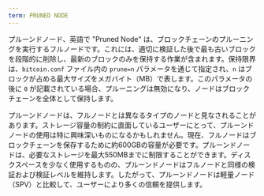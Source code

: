 ```yaml
---
term: PRUNED NODE
---
```


プルーンドノード、英語で "Pruned Node" は、ブロックチェーンのプルーニングを実行するフルノードです。これには、適切に検証した後で最も古いブロックを段階的に削除し、最新のブロックのみを保持する作業が含まれます。保持限界は、`bitcoin.conf` ファイル内の `prune=n` パラメータを通じて指定され、`n` はブロックが占める最大サイズをメガバイト（MB）で表します。このパラメータの後に `0` が記載されている場合、プルーニングは無効になり、ノードはブロックチェーンを全体として保持します。

プルーンドノードは、フルノードとは異なるタイプのノードと見なされることがあります。ストレージ容量の制約に直面しているユーザーにとって、プルーンドノードの使用は特に興味深いものになるかもしれません。現在、フルノードはブロックチェーンを保存するために約600GBの容量が必要です。プルーンドノードは、必要なストレージを最大550MBまでに制限することができます。ディスクスペースを少なく使用するものの、プルーンドノードはフルノードと同様の検証および検証レベルを維持します。したがって、プルーンドノードは軽量ノード（SPV）と比較して、ユーザーにより多くの信頼を提供します。